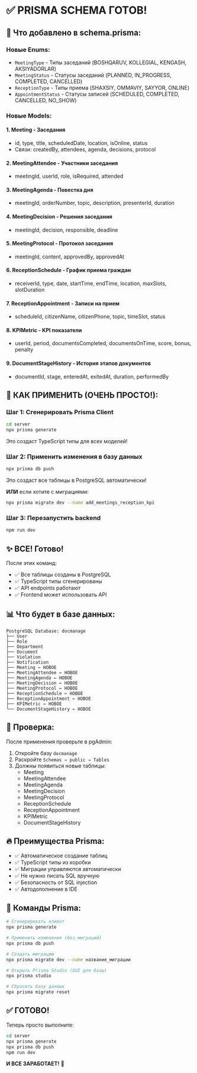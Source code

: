 # ✅ PRISMA SCHEMA ГОТОВ!

## 🎉 Что добавлено в schema.prisma:

### Новые Enums:
- `MeetingType` - Типы заседаний (BOSHQARUV, KOLLEGIAL, KENGASH, AKSIYADORLAR)
- `MeetingStatus` - Статусы заседаний (PLANNED, IN_PROGRESS, COMPLETED, CANCELLED)
- `ReceptionType` - Типы приема (SHAXSIY, OMMAVIY, SAYYOR, ONLINE)
- `AppointmentStatus` - Статусы записей (SCHEDULED, COMPLETED, CANCELLED, NO_SHOW)

### Новые Models:

#### 1. **Meeting** - Заседания
- id, type, title, scheduledDate, location, isOnline, status
- Связи: createdBy, attendees, agenda, decisions, protocol

#### 2. **MeetingAttendee** - Участники заседания
- meetingId, userId, role, isRequired, attended

#### 3. **MeetingAgenda** - Повестка дня
- meetingId, orderNumber, topic, description, presenterId, duration

#### 4. **MeetingDecision** - Решения заседания
- meetingId, decision, responsible, deadline

#### 5. **MeetingProtocol** - Протокол заседания
- meetingId, content, approvedBy, approvedAt

#### 6. **ReceptionSchedule** - График приема граждан
- receiverId, type, date, startTime, endTime, location, maxSlots, slotDuration

#### 7. **ReceptionAppointment** - Записи на прием
- scheduleId, citizenName, citizenPhone, topic, timeSlot, status

#### 8. **KPIMetric** - KPI показатели
- userId, period, documentsCompleted, documentsOnTime, score, bonus, penalty

#### 9. **DocumentStageHistory** - История этапов документов
- documentId, stage, enteredAt, exitedAt, duration, performedBy

## 🚀 КАК ПРИМЕНИТЬ (ОЧЕНЬ ПРОСТО!):

### Шаг 1: Сгенерировать Prisma Client

```bash
cd server
npx prisma generate
```

Это создаст TypeScript типы для всех моделей!

### Шаг 2: Применить изменения в базу данных

```bash
npx prisma db push
```

Это создаст все таблицы в PostgreSQL автоматически!

**ИЛИ** если хотите с миграциями:

```bash
npx prisma migrate dev --name add_meetings_reception_kpi
```

### Шаг 3: Перезапустить backend

```bash
npm run dev
```

## ✨ ВСЕ! Готово!

После этих команд:
- ✅ Все таблицы созданы в PostgreSQL
- ✅ TypeScript типы сгенерированы
- ✅ API endpoints работают
- ✅ Frontend может использовать API

## 📊 Что будет в базе данных:

```
PostgreSQL Database: docmanage
├── User
├── Role
├── Department
├── Document
├── Violation
├── Notification
├── Meeting ← НОВОЕ
├── MeetingAttendee ← НОВОЕ
├── MeetingAgenda ← НОВОЕ
├── MeetingDecision ← НОВОЕ
├── MeetingProtocol ← НОВОЕ
├── ReceptionSchedule ← НОВОЕ
├── ReceptionAppointment ← НОВОЕ
├── KPIMetric ← НОВОЕ
└── DocumentStageHistory ← НОВОЕ
```

## 🎯 Проверка:

После применения проверьте в pgAdmin:
1. Откройте базу `docmanage`
2. Раскройте `Schemas → public → Tables`
3. Должны появиться новые таблицы:
   - Meeting
   - MeetingAttendee
   - MeetingAgenda
   - MeetingDecision
   - MeetingProtocol
   - ReceptionSchedule
   - ReceptionAppointment
   - KPIMetric
   - DocumentStageHistory

## 🔥 Преимущества Prisma:

- ✅ Автоматическое создание таблиц
- ✅ TypeScript типы из коробки
- ✅ Миграции управляются автоматически
- ✅ Не нужно писать SQL вручную
- ✅ Безопасность от SQL injection
- ✅ Автодополнение в IDE

## 📝 Команды Prisma:

```bash
# Сгенерировать клиент
npx prisma generate

# Применить изменения (без миграций)
npx prisma db push

# Создать миграцию
npx prisma migrate dev --name название_миграции

# Открыть Prisma Studio (GUI для базы)
npx prisma studio

# Сбросить базу данных
npx prisma migrate reset
```

## ✅ ГОТОВО!

Теперь просто выполните:
```bash
cd server
npx prisma generate
npx prisma db push
npm run dev
```

**И ВСЕ ЗАРАБОТАЕТ!** 🎊

